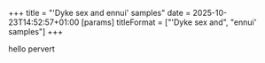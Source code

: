 +++
title = "'Dyke sex and ennui' samples"
date = 2025-10-23T14:52:57+01:00
[params]
    titleFormat = ["'Dyke sex and", "ennui' samples"]
+++

hello pervert
